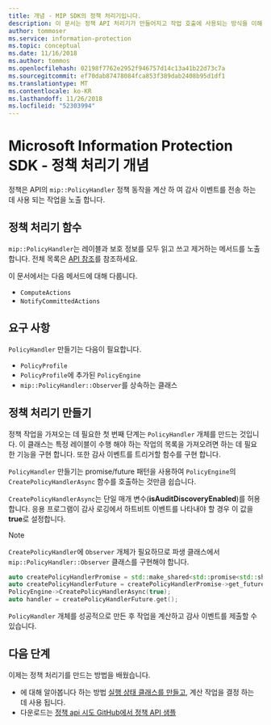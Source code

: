 ```yaml
---
title: 개념 - MIP SDK의 정책 처리기입니다.
description: 이 문서는 정잭 API 처리기가 만들어지고 작업 호출에 사용되는 방식을 이해하는 데 도움을 줍니다.
author: tommoser
ms.service: information-protection
ms.topic: conceptual
ms.date: 11/16/2018
ms.author: tommos
ms.openlocfilehash: 02198f7762e2952f946757d14c13a41b22d73c7a
ms.sourcegitcommit: ef70dab87478084fca853f389dab2408b95d1df1
ms.translationtype: MT
ms.contentlocale: ko-KR
ms.lasthandoff: 11/26/2018
ms.locfileid: "52303994"
---
```

# <a name="microsoft-information-protection-sdk---policy-handler-concepts"></a>Microsoft Information Protection SDK - 정책 처리기 개념

정책은 API의 `mip::PolicyHandler` 정책 동작을 계산 하 여 감사 이벤트를 전송 하는 데 사용 되는 작업을 노출 합니다.

## <a name="policy-handler-functions"></a>정책 처리기 함수

`mip::PolicyHandler`는 레이블과 보호 정보를 모두 읽고 쓰고 제거하는 메서드를 노출합니다. 전체 목록은 [API 참조](reference/class_mip_PolicyHandler.md)를 참조하세요.

이 문서에서는 다음 메서드에 대해 다룹니다.

- `ComputeActions`
- `NotifyCommittedActions`

## <a name="requirements"></a>요구 사항

`PolicyHandler` 만들기는 다음이 필요합니다.

- `PolicyProfile`
- `PolicyProfile`에 추가된 `PolicyEngine`
- `mip::PolicyHandler::Observer`를 상속하는 클래스

## <a name="create-a-policy-handler"></a>정책 처리기 만들기

정책 작업을 가져오는 데 필요한 첫 번째 단계는 `PolicyHandler` 개체를 만드는 것입니다. 이 클래스는 특정 레이블이 수행 해야 하는 작업의 목록을 가져오려면 하는 데 필요한 기능을 구현 합니다. 또한 감사 이벤트를 트리거할 함수를 구현 합니다.

`PolicyHandler` 만들기는 promise/future 패턴을 사용하여 `PolicyEngine`의 `CreatePolicyHandlerAsync` 함수를 호출하는 것만큼 쉽습니다.

`CreatePolicyHandlerAsync`는 단일 매개 변수(**isAuditDiscoveryEnabled**)를 허용합니다. 응용 프로그램이 감사 로깅에서 하트비트 이벤트를 나타내야 할 경우 이 값을 **true**로 설정합니다.

> [!NOTE]
> `CreatePolicyHandler`에 `Observer` 개체가 필요하므로 파생 클래스에서 `mip::PolicyHandler::Observer` 클래스를 구현해야 합니다. 

```cpp
auto createPolicyHandlerPromise = std::make_shared<std::promise<std::shared_ptr<mip::PolicyHandler>>>();
auto createPolicyHandlerFuture = createPolicyHandlerPromise->get_future();
PolicyEngine->CreatePolicyHandlerAsync(true);
auto handler = createPolicyHandlerFuture.get();
```

`PolicyHandler` 개체를 성공적으로 만든 후 작업을 계산하고 감사 이벤트를 제출할 수 있습니다.

## <a name="next-steps"></a>다음 단계

이제는 정책 처리기를 만드는 방법을 배웠습니다.

- 에 대해 알아봅니다 하는 방법 [실행 상태 클래스를 만들고](concept-handler-policy-executionstate-cpp.md), 계산 작업을 결정 하는 데 사용 됩니다.
- 다운로드는 [정책 api 시도 GitHub에서 정책 API 샘플](https://azure.microsoft.com/resources/samples/?sort=0&term=mipsdk+policyapi)

